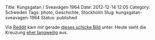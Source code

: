 Title: Kungsgatan / Sveavägen 1964
Date: 2012-12-14 12:05
Category: Schweden
Tags: photo, Geschichte, Stockholm
Slug: kungsgatan-sveavagen-1964
Status: published

Via
[Reddit](http://www.reddit.com/r/stockholm/comments/14szjk/kungsgatan_en_natt_1964/)
kam mir gerade [dieses schicke Bild](http://i.imgur.com/i1QdM.jpg)
unter. Heute sieht die Kreuzung [eher
langweilig](http://i.imgur.com/uTNhVl.jpg) aus.

